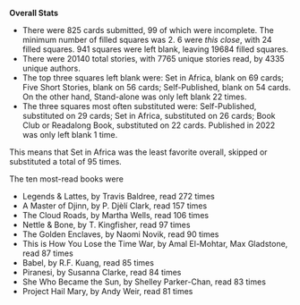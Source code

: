 **Overall Stats**

* There were 825 cards submitted, 99 of which were incomplete. The minimum number of filled squares was 2. 6 were _this close_, with 24 filled squares. 941 squares were left blank, leaving 19684 filled squares.
* There were 20140 total stories, with 7765 unique stories read, by 4335 unique authors.
* The top three squares left blank were: Set in Africa, blank on 69 cards; Five Short Stories, blank on 56 cards; Self-Published, blank on 54 cards. On the other hand, Stand-alone was only left blank 22 times.
* The three squares most often substituted were: Self-Published, substituted on 29 cards; Set in Africa, substituted on 26 cards; Book Club or Readalong Book, substituted on 22 cards. Published in 2022 was only left blank 1 time.

This means that Set in Africa was the least favorite overall, skipped or substituted a total of 95 times.

The ten most-read books were

* Legends & Lattes, by Travis Baldree, read 272 times
* A Master of Djinn, by P. Djèlí Clark, read 157 times
* The Cloud Roads, by Martha Wells, read 106 times
* Nettle & Bone, by T. Kingfisher, read 97 times
* The Golden Enclaves, by Naomi Novik, read 90 times
* This is How You Lose the Time War, by Amal El-Mohtar, Max Gladstone, read 87 times
* Babel, by R.F. Kuang, read 85 times
* Piranesi, by Susanna Clarke, read 84 times
* She Who Became the Sun, by Shelley Parker-Chan, read 83 times
* Project Hail Mary, by Andy Weir, read 81 times